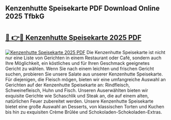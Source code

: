 ## Kenzenhutte Speisekarte PDF Download Online 2025 TfbkG

# <h2><a href="http://gcckf9i.nevu.top/?p=Kenzenhutte+Speisekarte">🔗 👉🔴 Kenzenhutte Speisekarte 2025 PDF</a></h2>

[![Kenzenhutte Speisekarte 2025 PDF](https://i.imgur.com/dBaPXMq.png)](http://gcckf9i.nevu.top/?p=Kenzenhutte+Speisekarte)
Die Kenzenhutte Speisekarte ist nicht nur eine Liste von Gerichten in einem Restaurant oder Café, sondern auch Ihre Möglichkeit, ein köstliches und für Ihren Geschmack geeignetes Gericht zu wählen. Wenn Sie nach einem leichten und frischen Gericht suchen, probieren Sie unsere Salate aus unserer Kenzenhutte Speisekarte. Für diejenigen, die Fleisch mögen, bieten wir eine umfangreiche Auswahl an Gerichten auf der Kenzenhutte Speisekarte an: Rindfleisch, Schweinefleisch, Huhn und Fisch. Unseren Auserwählten bieten wir exquisite Gerichte wie Schaschlik und Steak an, die auf einem alten, natürlichen Feuer zubereitet werden. Unsere Kenzenhutte Speisekarte bietet eine große Auswahl an Desserts, von klassischen Torten und Kuchen bis hin zu exquisiten Crème Brûlée und Schokoladen-Schokoladen-Extras.
